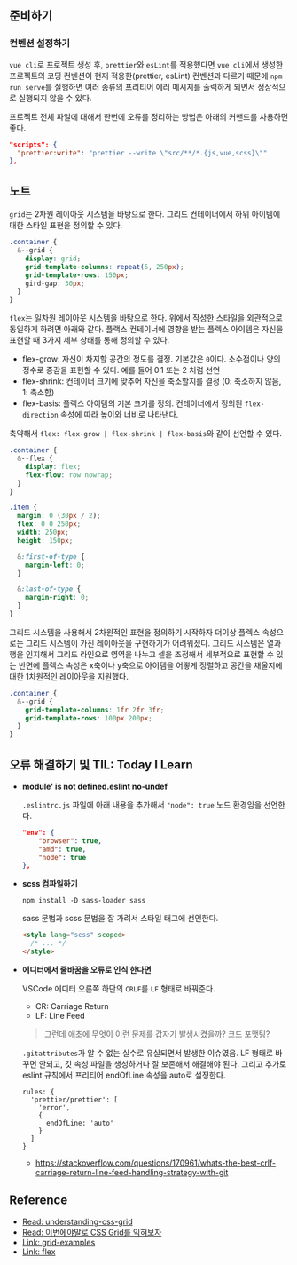 ## 준비하기

### 컨벤션 설정하기

`vue cli`로 프로젝트 생성 후, `prettier`와 `esLint`를 적용했다면 `vue cli`에서 생성한 프로젝트의 코딩 컨벤션이 현재 적용한(prettier, esLint) 컨벤션과 다르기 때문에 `npm run serve`를 실행하면 여러 종류의 프리티어 에러 메시지를 출력하게 되면서 정상적으로 실행되지 않을 수 있다.

프로젝트 전체 파일에 대해서 한번에 오류를 정리하는 방법은 아래의 커맨드를 사용하면 좋다.

```json
"scripts": {
  "prettier:write": "prettier --write \"src/**/*.{js,vue,scss}\""
},
```

## 노트

`grid`는 2차원 레이아웃 시스템을 바탕으로 한다. 그리드 컨테이너에서 하위 아이템에 대한 스타일 표현을 정의할 수 있다.

```scss
.container {
  &--grid {
    display: grid;
    grid-template-columns: repeat(5, 250px);
    grid-template-rows: 150px;
    gird-gap: 30px;
  }
}
```

`flex`는 일차원 레이아웃 시스템을 바탕으로 한다. 위에서 작성한 스타일을 외관적으로 동일하게 하려면 아래와 같다. 플랙스 컨테이너에 영향을 받는 플렉스 아이템은 자신을 표현할 때 3가지 세부 상태를 통해 정의할 수 있다.

- flex-grow: 자신이 차지할 공간의 정도를 결정. 기본값은 `0`이다. 소수점이나 양의 정수로 증감을 표현할 수 있다. 예를 들어 0.1 또는 2 처럼 선언
- flex-shrink: 컨테이너 크기에 맞추어 자신을 축소할지를 결정 (0: 축소하지 않음, 1: 축소함)
- flex-basis: 플렉스 아이템의 기본 크기를 정의. 컨테이너에서 정의된 `flex-direction` 속성에 따라 높이와 너비로 나타낸다.

축약해서 `flex: flex-grow | flex-shrink | flex-basis`와 같이 선언할 수 있다.

```scss
.container {
  &--flex {
    display: flex;
    flex-flow: row nowrap;
  }
}

.item {
  margin: 0 (30px / 2);
  flex: 0 0 250px;
  width: 250px;
  height: 150px;

  &:first-of-type {
    margin-left: 0;
  }

  &:last-of-type {
    margin-right: 0;
  }
}
```

그리드 시스템을 사용해서 2차원적인 표현을 정의하기 시작하자 더이상 플렉스 속성으로는 그리드 시스템이 가진 레이아웃을 구현하기가 어려워졌다. 그리드 시스템은 열과 행을 인지해서 그리드 라인으로 영역을 나누고 셀을 조정해서 세부적으로 표현할 수 있는 반면에 플렉스 속성은 x축이나 y축으로 아이템을 어떻게 정렬하고 공간을 채울지에 대한 1차원적인 레이아웃을 지원했다.

```scss
.container {
  &--grid {
    grid-template-columns: 1fr 2fr 3fr;
    grid-template-rows: 100px 200px;
  }
}
```

## 오류 해결하기 및 TIL: Today I Learn

- **module' is not defined.eslint no-undef**

  `.eslintrc.js` 파일에 아래 내용을 추가해서 `"node": true` 노드 환경임을 선언한다.

  ```json
  "env": {
      "browser": true,
      "amd": true,
      "node": true
  },
  ```

- **scss 컴파일하기**

  ```
  npm install -D sass-loader sass
  ```

  sass 문법과 scss 문법을 잘 가려서 스타일 태그에 선언한다.

  ```html
  <style lang="scss" scoped>
    /* ... */
  </style>
  ```

- **에디터에서 줄바꿈을 오류로 인식 한다면**

  VSCode 에디터 오른쪽 하단의 `CRLF`를 `LF` 형태로 바꿔준다.

  - CR: Carriage Return
  - LF: Line Feed

  > 그런데 애초에 무엇이 이런 문제를 갑자기 발생시켰을까? 코드 포맷팅?

  `.gitattributes`가 알 수 없는 실수로 유실되면서 발생한 이슈였음. LF 형태로 바꾸면 안되고, 깃 속성 파일을 생성하거나 잘 보존해서 해결해야 된다. 그리고 추가로 eslint 규칙에서 프리티어 endOfLine 속성을 auto로 설정한다.

  ```
  rules: {
    'prettier/prettier': [
      'error',
      {
        endOfLine: 'auto'
      }
    ]
  }
  ```

  - https://stackoverflow.com/questions/170961/whats-the-best-crlf-carriage-return-line-feed-handling-strategy-with-git

## Reference

- [Read: understanding-css-grid](https://medium.com/sketch-app-sources/understanding-css-grid-ce92b7aa67cb)
- [Read: 이번에야말로 CSS Grid를 익혀보자](https://studiomeal.com/archives/533)
- [Link: grid-examples](https://gridbyexample.com/examples/)
- [Link: flex](https://developer.mozilla.org/ko/docs/Web/CSS/flex)
